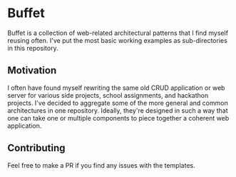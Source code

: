 # Buffet

Buffet is a collection of web-related architectural patterns that I find myself reusing often. I've put the most basic working examples as sub-directories in this repository.

## Motivation
I often have found myself rewriting the same old CRUD application or web server for various side projects, school assignments, and hackathon projects. I've decided to aggregate some of the more general and common architectures in one repository. Ideally, they're designed in such a way that one can take one or multiple components to piece together a coherent web application. 

## Contributing
Feel free to make a PR if you find any issues with the templates.
